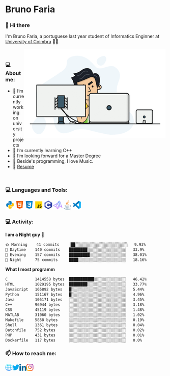 # Bruno Faria

### 👋 Hi there

I'm Bruno Faria, a portuguese last year student of Informatics Enginner at [University of Coimbra](uc.pt/en) 👨‍🎓.

<img align="right" height = "280" alt="GIF" src="https://github.com/brunofaria1322/brunofaria1322/blob/master/assets/animation.gif"/>

<br />

### 💻 About me:

- 🔭 I’m currently working on university projects
- 🌱 I’m currently learning C++
- 💼 I’m looking forward for a Master Degree
- 💙 Beside's programming, I love Music.
- 📝 [Resume](https://en.wikipedia.org/wiki/HTTP_404)


<br />

### 💻 Languages and Tools:

<img align="left" width="30px" alt= "Python" src="https://github.com/brunofaria1322/brunofaria1322/blob/master/assets/skills/python.svg"/>
<img align="left" width="30px" alt= "Html5" src="https://github.com/brunofaria1322/brunofaria1322/blob/master/assets/skills/html5.svg"/>
<img align="left" width="30px" alt= "Css3" src="https://github.com/brunofaria1322/brunofaria1322/blob/master/assets/skills/css3.svg"/>
<img align="left" width="30px" alt= "JavaScript" src="https://github.com/brunofaria1322/brunofaria1322/blob/master/assets/skills/javascript.svg"/>
<img align="left" width="30px" alt= "C" src="https://github.com/brunofaria1322/brunofaria1322/blob/master/assets/skills/c.svg"/>
<img align="left" width="30px" alt= "Matlab" src="https://github.com/brunofaria1322/brunofaria1322/blob/master/assets/skills/matlab.svg"/>
<img align="left" width="30px" alt= "Java" src="https://github.com/brunofaria1322/brunofaria1322/blob/master/assets/skills/java.svg"/>
<img align="left" width="30px" alt= "Visual Studio Code" src="https://github.com/brunofaria1322/brunofaria1322/blob/master/assets/skills/vscode.svg"/>

<br />
<br />

### 💻 Activity:

<!--START_SECTION:stats-->
**I am a Night guy 🌙** 

```text
🌞 Morning    41 commits     ██░░░░░░░░░░░░░░░░░░░░░░░	9.93% 
🌆 Daytime    140 commits    ████████░░░░░░░░░░░░░░░░░	33.9% 
🌃 Evening    157 commits    █████████░░░░░░░░░░░░░░░░	38.01% 
🌙 Night      75 commits     ████░░░░░░░░░░░░░░░░░░░░░	18.16%

```
**What I most programm** 

```text
C            1414558 bytes  ███████████░░░░░░░░░░░░░░	46.42% 
HTML         1029195 bytes  ████████░░░░░░░░░░░░░░░░░	33.77% 
JavaScript   165892 bytes   █░░░░░░░░░░░░░░░░░░░░░░░░	5.44% 
Python       151167 bytes   █░░░░░░░░░░░░░░░░░░░░░░░░	4.96% 
Java         105171 bytes   ░░░░░░░░░░░░░░░░░░░░░░░░░	3.45% 
C++          96944 bytes    ░░░░░░░░░░░░░░░░░░░░░░░░░	3.18% 
CSS          45119 bytes    ░░░░░░░░░░░░░░░░░░░░░░░░░	1.48% 
MATLAB       31060 bytes    ░░░░░░░░░░░░░░░░░░░░░░░░░	1.02% 
Makefile     5858 bytes     ░░░░░░░░░░░░░░░░░░░░░░░░░	0.19% 
Shell        1361 bytes     ░░░░░░░░░░░░░░░░░░░░░░░░░	0.04% 
Batchfile    752 bytes      ░░░░░░░░░░░░░░░░░░░░░░░░░	0.02% 
PHP          431 bytes      ░░░░░░░░░░░░░░░░░░░░░░░░░	0.01% 
Dockerfile   117 bytes      ░░░░░░░░░░░░░░░░░░░░░░░░░	0.0%
```


<!--END_SECTION:stats-->


### 📫 How to reach me:

[<img align="left" width="22px" alt="Website" src="https://github.com/brunofaria1322/brunofaria1322/blob/master/assets/social/global.svg"/>][website]
[<img align="left" width="22px" alt="Twitter" src="https://github.com/brunofaria1322/brunofaria1322/blob/master/assets/social/twitter.svg"/>][twitter]
[<img align="left" width="22px" alt="LinkedIn" src="https://github.com/brunofaria1322/brunofaria1322/blob/master/assets/social/linkedin.svg"/>][linkedin]
[<img align="left" width="22px" alt="Instagram" src="https://github.com/brunofaria1322/brunofaria1322/blob/master/assets/social/instagram.svg"/>][instagram]

[website]: https://brunofaria1322.github.io
[twitter]: https://twitter.com/brunofaria_1322
[instagram]: https://instagram.com/brunofaria_1322
[linkedin]: https://linkedin.com/in/bruno-faria
